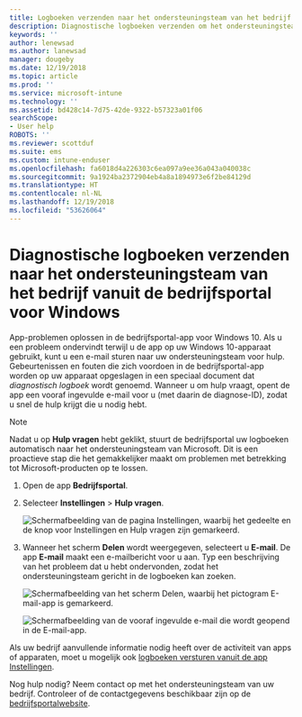 ```yaml
---
title: Logboeken verzenden naar het ondersteuningsteam van het bedrijf voor Windows 10-apparaten | Microsoft Docs
description: Diagnostische logboeken verzenden om het ondersteuningsteam van het bedrijf te helpen bij het oplossen van app-problemen
keywords: ''
author: lenewsad
ms.author: lanewsad
manager: dougeby
ms.date: 12/19/2018
ms.topic: article
ms.prod: ''
ms.service: microsoft-intune
ms.technology: ''
ms.assetid: bd428c14-7d75-42de-9322-b57323a01f06
searchScope:
- User help
ROBOTS: ''
ms.reviewer: scottduf
ms.suite: ems
ms.custom: intune-enduser
ms.openlocfilehash: fa6018d4a226303c6ea097a9ee36a043a040038c
ms.sourcegitcommit: 9a1924ba2372904eb4a8a1894973e6f2be84129d
ms.translationtype: HT
ms.contentlocale: nl-NL
ms.lasthandoff: 12/19/2018
ms.locfileid: "53626064"
---
```

# <a name="send-diagnostic-logs-to-your-company-support-from-company-portal-for-windows"></a>Diagnostische logboeken verzenden naar het ondersteuningsteam van het bedrijf vanuit de bedrijfsportal voor Windows

App-problemen oplossen in de bedrijfsportal-app voor Windows 10. Als u een probleem ondervindt terwijl u de app op uw Windows 10-apparaat gebruikt, kunt u een e-mail sturen naar uw ondersteuningsteam voor hulp. Gebeurtenissen en fouten die zich voordoen in de bedrijfsportal-app worden op uw apparaat opgeslagen in een speciaal document dat _diagnostisch logboek_ wordt genoemd. Wanneer u om hulp vraagt, opent de app een vooraf ingevulde e-mail voor u (met daarin de diagnose-ID), zodat u snel de hulp krijgt die u nodig hebt.

> [!Note]       
> Nadat u op **Hulp vragen** hebt geklikt, stuurt de bedrijfsportal uw logboeken automatisch naar het ondersteuningsteam van Microsoft. Dit is een proactieve stap die het gemakkelijker maakt om problemen met betrekking tot Microsoft-producten op te lossen.  

1. Open de app **Bedrijfsportal**.
2. Selecteer **Instellingen** > **Hulp vragen**.  

   ![Schermafbeelding van de pagina Instellingen, waarbij het gedeelte en de knop voor Instellingen en Hulp vragen zijn gemarkeerd.](./media/1811_Get_Help_Windows_Cpapp.png)    

3. Wanneer het scherm **Delen** wordt weergegeven, selecteert u **E-mail**. De app **E-mail** maakt een e-mailbericht voor u aan. Typ een beschrijving van het probleem dat u hebt ondervonden, zodat het ondersteuningsteam gericht in de logboeken kan zoeken.

   ![Schermafbeelding van het scherm Delen, waarbij het pictogram E-mail-app is gemarkeerd.](./media/1811_Mail_Logs_Windows_CPapp.png)  


   ![Schermafbeelding van de vooraf ingevulde e-mail die wordt geopend in de E-mail-app.](./media/1811_Get_Help_Email_Windows_CPapp.png)  

Als uw bedrijf aanvullende informatie nodig heeft over de activiteit van apps of apparaten, moet u mogelijk ook [logboeken versturen vanuit de app Instellingen](send-logs-to-your-it-admin-settings-windows.md).  

Nog hulp nodig? Neem contact op met het ondersteuningsteam van uw bedrijf. Controleer of de contactgegevens beschikbaar zijn op de [bedrijfsportalwebsite](https://go.microsoft.com/fwlink/?linkid=2010980).  
